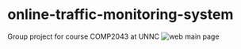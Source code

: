 # online-traffic-monitoring-system
Group project for course COMP2043 at UNNC
![web main page](./info/i.png)
